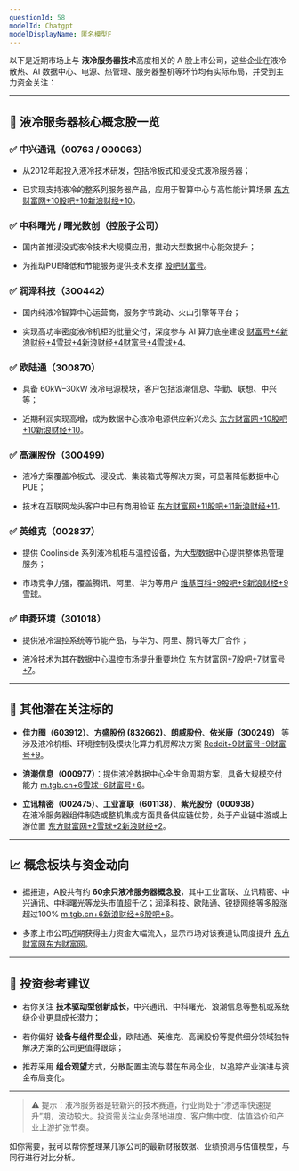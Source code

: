 ```yaml
---
questionId: 58
modelId: Chatgpt
modelDisplayName: 匿名模型F
---
```

以下是近期市场上与 **液冷服务器技术**高度相关的 A 股上市公司，这些企业在液冷散热、AI 数据中心、电源、热管理、服务器整机等环节均有实际布局，并受到主力资金关注：

---

## 🧩 液冷服务器核心概念股一览

### ✅ 中兴通讯（00763 / 000063）

- 从2012年起投入液冷技术研发，包括冷板式和浸没式液冷服务器；
    
- 已实现支持液冷的整系列服务器产品，应用于智算中心与高性能计算场景 [东方财富网+10股吧+10新浪财经+10](https://mguba.eastmoney.com/mguba/article/0/1502288537?utm_source=chatgpt.com)。
    

### ✅ 中科曙光 / 曙光数创（控股子公司）

- 国内首推浸没式液冷技术大规模应用，推动大型数据中心能效提升；
    
- 为推动PUE降低和节能服务提供技术支撑 [股吧](https://mguba.eastmoney.com/mguba/article/0/1502288537?utm_source=chatgpt.com)[财富号](https://caifuhao.eastmoney.com/news/20241220103653698860170?utm_source=chatgpt.com)。
    

### ✅ 润泽科技（300442）

- 国内纯液冷智算中心运营商，服务字节跳动、火山引擎等平台；
    
- 实现高功率密度液冷机柜的批量交付，深度参与 AI 算力底座建设 [财富号+4新浪财经+4雪球+4](https://finance.sina.com.cn/tech/roll/2024-12-20/doc-ineaamex9319619.shtml?utm_source=chatgpt.com)[新浪财经+4财富号+4雪球+4](https://caifuhao.eastmoney.com/news/20241220103653698860170?utm_source=chatgpt.com)。
    

### ✅ 欧陆通（300870）

- 具备 60kW–30kW 液冷电源模块，客户包括浪潮信息、华勤、联想、中兴等；
    
- 近期利润实现高增，成为数据中心液冷电源供应新兴龙头 [东方财富网+10股吧+10新浪财经+10](https://mguba.eastmoney.com/mguba/article/0/1502288537?utm_source=chatgpt.com)。
    

### ✅ 高澜股份（300499）

- 液冷方案覆盖冷板式、浸没式、集装箱式等解决方案，可显著降低数据中心 PUE；
    
- 技术在互联网龙头客户中已有商用验证 [东方财富网+11股吧+11新浪财经+11](https://mguba.eastmoney.com/mguba/article/0/1502288537?utm_source=chatgpt.com)。
    

### ✅ 英维克（002837）

- 提供 Coolinside 系列液冷机柜与温控设备，为大型数据中心提供整体热管理服务；
    
- 市场竞争力强，覆盖腾讯、阿里、华为等用户 [维基百科+9股吧+9新浪财经+9](https://mguba.eastmoney.com/mguba/article/0/1502288537?utm_source=chatgpt.com)[雪球](https://xueqiu.com/2144240666/325297077?utm_source=chatgpt.com)。
    

### ✅ 申菱环境（301018）

- 提供液冷温控系统等节能产品，与华为、阿里、腾讯等大厂合作；
    
- 液冷技术为其在数据中心温控市场提升重要地位 [东方财富网+7股吧+7财富号+7](https://mguba.eastmoney.com/mguba/article/0/1502288537?utm_source=chatgpt.com)。
    

---

## 🔎 其他潜在关注标的

- **佳力图（603912）**、**方盛股份 (832662)**、**朗威股份**、**依米康（300249）** 等  
    涉及液冷机柜、环境控制及模块化算力机房解决方案 [Reddit+9财富号+9财富号+9](https://caifuhao.eastmoney.com/news/20250222165812872769660?utm_source=chatgpt.com)。
    
- **浪潮信息（000977）**：提供液冷数据中心全生命周期方案，具备大规模交付能力 [m.tgb.cn+6雪球+6财富号+6](https://xueqiu.com/2144240666/325297077?utm_source=chatgpt.com)。
    
- **立讯精密（002475）**、**工业富联（601138）**、**紫光股份（000938）**  
    在液冷服务器组件制造或整机集成方面具备供应链优势，处于产业链中游或上游位置 [东方财富网+2雪球+2新浪财经+2](https://xueqiu.com/2144240666/325297077?utm_source=chatgpt.com)。
    

---

## 📈 概念板块与资金动向

- 据报道，A股共有约 **60余只液冷服务器概念股**，其中工业富联、立讯精密、中兴通讯、中科曙光等龙头市值超千亿；润泽科技、欧陆通、锐捷网络等多股涨超过100% [m.tgb.cn+6新浪财经+6股吧+6](https://finance.sina.com.cn/tech/roll/2024-12-20/doc-ineaamex9319619.shtml?utm_source=chatgpt.com)。
    
- 多家上市公司近期获得主力资金大幅流入，显示市场对该赛道认同度提升 [东方财富网](https://finance.eastmoney.com/a/202501223304845667.html?utm_source=chatgpt.com)[东方财富网](https://finance.eastmoney.com/a/202502123317388676.html?utm_source=chatgpt.com)。
    

---

## 🧭 投资参考建议

- 若你关注 **技术驱动型创新成长**，中兴通讯、中科曙光、浪潮信息等整机或系统级企业更具成长潜力；
    
- 若你偏好 **设备与组件型企业**，欧陆通、英维克、高澜股份等提供细分领域独特解决方案的公司更值得跟踪；
    
- 推荐采用 **组合观望**方式，分散配置主流与潜在布局企业，以追踪产业演进与资金布局变化。
    

---

> ⚠️ 提示：液冷服务器是较新兴的技术赛道，行业尚处于“渗透率快速提升”期，波动较大。投资需关注业务落地进度、客户集中度、估值溢价和产业上游扩张节奏。

如你需要，我可以帮你整理某几家公司的最新财报数据、业绩预测与估值模型，与同行进行对比分析。